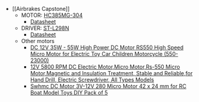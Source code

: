 - [[Airbrakes Capstone]]
	- MOTOR: [HC385MG-304](https://www.digikey.ca/en/products/detail/johnson-motor/HC385MG-304/12719602?utm_adgroup=Solenoids%2C%20Actuators&utm_id=bi_cmp-384475331_adg-1304021015492344_ad-81501362628365_pla-4585100930878251_dev-c_ext-_prd-12719602&productid=12719602&msclkid=dab6fb58c947148a46389e9e8370a592)
		- [Datasheet](https://disti-assets.s3.amazonaws.com/testco-inc/files/datasheets/25282.pdf)
	- DRIVER: [ST-L298N](https://www.digikey.ca/en/products/detail/stmicroelectronics/L298N/585918)
		- [Datasheet](https://www.st.com/content/ccc/resource/technical/document/datasheet/82/cc/3f/39/0a/29/4d/f0/CD00000240.pdf/files/CD00000240.pdf/jcr:content/translations/en.CD00000240.pdf)
	- Other motors
		- [DC 12V 35W - 55W High Power DC Motor RS550 High Speed Micro Motor for Electric Toy Car Children Motorcycle (550-23000)](https://www.amazon.ca/DC-12V-35W-Motorcycle-550-23000/dp/B0C8VNCXSN/ref=sr_1_4_sspa?crid=1JDP1Z1CLXMV&keywords=dc%2Bmotor%2B550&qid=1707493298&sprefix=dc%2Bmotor%2B550%2Caps%2C106&sr=8-4-spons&sp_csd=d2lkZ2V0TmFtZT1zcF9hdGY&th=1)
		- [12V 5800 RPM DC Electric Motor,Micro Motor,Rs-550 Micro Motor,Magnetic and Insulation Treatment, Stable and Reliable,for Hand Drill, Electric Screwdriver, All Types Models](https://www.amazon.ca/Electric-Magnetic-Insulation-Treatment-Screwdriver/dp/B07Q32916W/ref=sr_1_5?crid=1JDP1Z1CLXMV&keywords=dc+motor+550&qid=1707493298&sprefix=dc+motor+550%2Caps%2C106&sr=8-5#customerReviews)
		- [Swhmc DC Motor 3V-12V 280 Micro Motor 42 x 24 mm for RC Boat Model Toys DIY Pack of 5](https://www.amazon.ca/Swhmc-Motor-3V-12V-Micro-Model/dp/B07M8G58H5/ref=sr_1_14?crid=3LL2XTL0UYO67&keywords=dc+motor&qid=1707493228&sprefix=dc+motor%2Caps%2C116&sr=8-14)